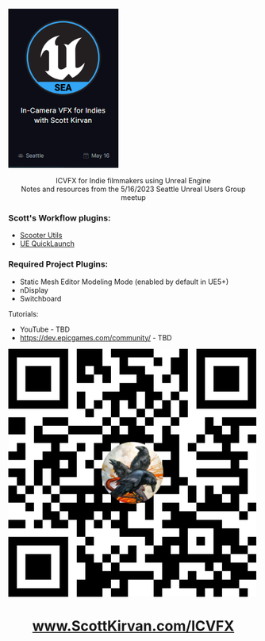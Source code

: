 
![](assets/Pasted%20image%2020230516103711.png)
<div align="center">
ICVFX for Indie filmmakers using Unreal Engine<br>
Notes and resources from the 5/16/2023 Seattle Unreal Users Group meetup
</div> 

###  Scott's Workflow plugins:
- [Scooter Utils](https://github.com/ScottKirvan/ScooterUtils) 
- [UE QuickLaunch](https://github.com/ScottKirvan/UE_QuickLaunch)

### Required Project Plugins:
- Static Mesh Editor Modeling Mode (enabled by default in UE5+)
- nDisplay
- Switchboard

Tutorials:
- YouTube - TBD
- https://dev.epicgames.com/community/ - TBD


![](assets/colorful-qr-code.png)
<div align="center">
<h1> <a href="https://www.scottkirvan.com/ICVFX">www.ScottKirvan.com/ICVFX</a> </h1>
</div>